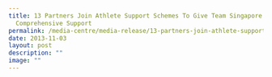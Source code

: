 ```yaml
---
title: 13 Partners Join Athlete Support Schemes To Give Team Singapore Athletes
  Comprehensive Support
permalink: /media-centre/media-release/13-partners-join-athlete-support-schemes-to-give-team-athletes-support/
date: 2013-11-03
layout: post
description: ""
image: ""
---
```

